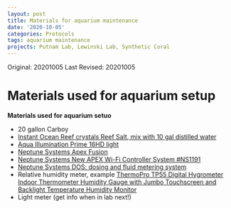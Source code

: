 ```yaml
---
layout: post
title: Materials for aquarium maintenance
date: '2020-10-05'
categories: Protocols
tags: aquarium maintenance
projects: Putnam Lab, Lewinski Lab, Synthetic Coral
---
```


Original: 20201005
Last Revised: 20201005

# Materials used for aquarium setup

**Materials used for aquarium setuo**
  - 20 gallon Carboy
  - [Instant Ocean Reef crystals Reef Salt, mix with 10 gal distilled water](https://www.amazon.com/Instant-Ocean-Reef-Crystals-Aquariums/dp/B000HCLNQG/ref=sr_1_1_sspa?crid=RF68CI3H2ZR1&dchild=1&keywords=instant+ocean+reef+crystals&qid=1596466354&s=pet-supplies&sprefix=instant+o%2Cpets%2C169&sr=1-1-spons&psc=1&spLa=ZW5jcnlwdGVkUXVhbGlmaWVyPUFPSFRUQjRUOEhBRk8mZW5jcnlwdGVkSWQ9QTAwOTEzNjgxRTlLNTlCVUg1WUJZJmVuY3J5cHRlZEFkSWQ9QTA5OTYxNDgzMVlTMkJWM1pGWk1OJndpZGdldE5hbWU9c3BfYXRmJmFjdGlvbj1jbGlja1JlZGlyZWN0JmRvTm90TG9nQ2xpY2s9dHJ1ZQ=)
  - [Aqua Illumination Prime 16HD light](https://www.aquaillumination.com/products/prime)  
  - [Neptune Systems Apex Fusion](https://www.neptunesystems.com/apex-fusion/)
  - [Neptune Systems New APEX Wi-Fi Controller System #NS1191](https://www.marinedepot.com/neptune-systems-new-apex-wi-fi-controller-system)
  - [Neptune Systems DOS: dosing and fluid metering system](https://www.neptunesystems.com/dos/)
  - Relative humidity meter, example [ThermoPro TP55 Digital Hygrometer Indoor Thermometer Humidity Gauge with Jumbo Touchscreen and Backlight Temperature Humidity Monitor](https://www.amazon.com/gp/product/B06XTPTG1J/ref=ppx_yo_dt_b_asin_title_o00_s00?ie=UTF8&psc=1)
  - Light meter (get info when in lab next!)
